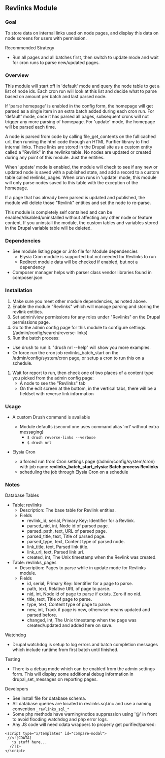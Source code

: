 ## Revlinks Module


### Goal

To store data on internal links used on node pages, and display this data on node screens for users with permission.

Recommended Strategy
- Run all pages and all batches first, then switch to update mode and wait for cron runs to parse new/updated pages.


### Overview

This module will start off in 'default' mode and query the node table to get a list of node ids. Each cron run will look at this list and decide what to parse based on amount per batch and last parsed node. 

If 'parse homepage' is enabled in the config form, the homepage will get parsed as a single item in an extra batch added during each cron run. For 'default' mode, once it has parsed all pages, subsequent crons will not trigger any more parsing of homepage. For 'update' mode, the homepage will be parsed each time.

A node is parsed from code by calling file_get_contents on the full cached url, then running the html code through an HTML Purifier library to find internal links. These links are stored in the Drupal site as a custom entity called a "Revlink" in the revlinks table. No nodes are updated or created during any point of this module. Just the entities.

When 'update' mode is enabled, the module will check to see if any new or updated node is saved with a published state, and add a record to a custom table called revlinks_pages. When cron runs in 'update' mode, this module will only parse nodes saved to this table with the exception of the homepage.

If a page that has already been parsed is updated and published, the module will delete those "Revlink" entities and set the node to re-parse. 

This module is completely self contained and can be enabled/disabled/uninstalled without affecting any other node or feature content. If you uninstall the module, the custom tables and variables stored in the Drupal variable table will be deleted.


### Dependencies

* See module listing page or .info file for Module dependencies
  * Elysia Cron module is supported but not needed for Revlinks to run
  * Redirect module data will be checked if enabled, but not a dependency
* Composer manager helps with parser class vendor libraries found in composer.json


### Installation

1. Make sure you meet other module dependencies, as noted above.
1. Enable the module "Revlinks" which will manage parsing and storing the revlink entities.
1. Set admin/view permissions for any roles under "Revlinks" on the Drupal permissions page.
1. Go to the admin config page for this module to configure settings. (/admin/config/search/reverse-links)
1. Run the batch process:
  * Use drush to run it. "drush nrl --help" will show you more examples.
  * Or force run the cron job revlinks_batch_start on the /admin/config/system/cron page, or setup a cron to run this on a schedule.
1. Wait for report to run, then check one of two places of a content type you picked from the admin config page:
   * A node to see the "Revlinks" tab
   * On the edit screen at the bottom, in the vertical tabs, there will be a fieldset with reverse link information


### Usage

* A custom Drush command is available 
  * Module defaults (second one uses command alias 'nrl' without extra messaging)
     * <code>$ drush reverse-links --verbose</code>
     * <code>$ drush nrl</code>

* Elysia Cron
  * a forced run from Cron settings page (/admin/config/system/cron) with job name __revlinks_batch_start_elysia: Batch process Revlinks__
  * scheduling the job through Elysia Cron on a schedule


### Notes

Database Tables

* Table: revlinks
  * Description: The base table for Revlink entities.
  * Fields
     * revlink_id, serial, Primary Key: Identifier for a Revlink.
     * parsed_nid, int, Node id of parsed page.
     * parsed_path, text, URL of parsed page.
     * parsed_title, text, Title of parsed page.
     * parsed_type, text, Content type of parsed node.
     * link_title, text, Parsed link title.
     * link_url, text, Parsed link url.
     * created, int, The Unix timestamp when the Revlink was created.
* Table: revlinks_pages
   * Description: Pages to parse while in update mode for Revlinks module.
   * Fields
     * id, serial, Primary Key: Identifier for a page to parse.
     * path, text, Relative URL of page to parse.
     * nid, int, Node id of page to parse if exists. Zero if no nid.
     * title, text, Title of page to parse.
     * type, text, Content type of page to parse.
     * new, int, Track if page is new, otherwise means updated and parsed before.
     * changed, int, The Unix timestamp when the page was created/updated and added here on save.

Watchdog

* Drupal watchdog is setup to log errors and batch completion messages which include runtime from first batch until finished. 

Testing

* There is a debug mode which can be enabled from the admin settings form. This will display some additional debug information in drupal_set_messages on reporting pages.

Developers

* See install file for database schema.
* All database queries are located in revlinks.sql.inc and use a naming convention <code>_revlinks_sql\_*</code>
* Some php methods have warning/notice suppression using '@' in front to avoid flooding watchdog and php error logs.
* Any JS code will need cdata wrappers to properly get purified/parsed:
```
<script type="x/templates" id="compare-modal">
 //<![CDATA[
   js stuff here...
  //]]>
</script>
```

